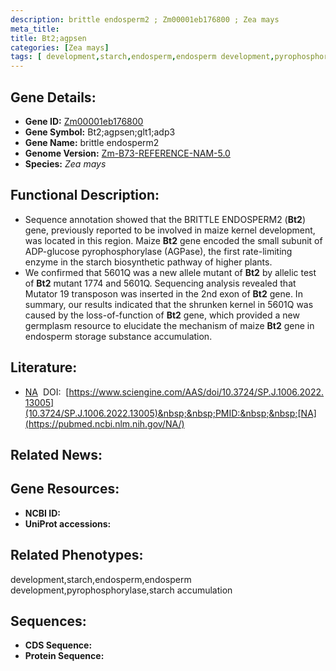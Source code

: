 ```yaml
---
description: brittle endosperm2 ; Zm00001eb176800 ; Zea mays
meta_title:
title: Bt2;agpsen
categories: [Zea mays]
tags: [ development,starch,endosperm,endosperm development,pyrophosphorylase,starch accumulation ]
---
```


## Gene Details:
- **Gene ID:**	[Zm00001eb176800]()
- **Gene Symbol:** Bt2;agpsen;glt1;adp3
- **Gene Name:** brittle endosperm2
- **Genome Version:** [Zm-B73-REFERENCE-NAM-5.0]()
- **Species:** *Zea mays*

## Functional Description:
   - Sequence annotation showed that the BRITTLE ENDOSPERM2 (**Bt2**) gene, previously reported to be involved in maize kernel development, was located in this region. Maize **Bt2** gene encoded the small subunit of ADP-glucose pyrophosphorylase (AGPase), the first rate-limiting enzyme in the starch biosynthetic pathway of higher plants.
   - We confirmed that 5601Q was a new allele mutant of **Bt2** by allelic test of **Bt2** mutant 1774 and 5601Q. Sequencing analysis revealed that Mutator 19 transposon was inserted in the 2nd exon of **Bt2** gene. In summary, our results indicated that the shrunken kernel in 5601Q was caused by the loss-of-function of **Bt2** gene, which provided a new germplasm resource to elucidate the mechanism of maize **Bt2** gene in endosperm storage substance accumulation.

## Literature:
   - [NA]( 10.3724/SP.J.1006.2022.13005)&nbsp;&nbsp;DOI:&nbsp;&nbsp;[https://www.sciengine.com/AAS/doi/10.3724/SP.J.1006.2022.13005](10.3724/SP.J.1006.2022.13005)&nbsp;&nbsp;PMID:&nbsp;&nbsp;[NA](https://pubmed.ncbi.nlm.nih.gov/NA/)

## Related News:

## Gene Resources:
- **NCBI ID:** [](https://www.ncbi.nlm.nih.gov/gene/?term=)
- **UniProt accessions:** [](https://www.uniprot.org/uniprotkb//entry)

## Related Phenotypes:
development,starch,endosperm,endosperm development,pyrophosphorylase,starch accumulation

## Sequences:
- **CDS Sequence:**
- **Protein Sequence:**
